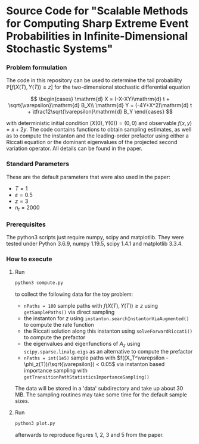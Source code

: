 # Source Code for "Scalable Methods for Computing Sharp Extreme Event Probabilities in Infinite-Dimensional Stochastic Systems"

### Problem formulation

The code in this repository can be used to determine the tail probability
$\mathbb{P} \left[ f(X(T), Y(T)) \geq z \right]$
for the two-dimensional stochastic differential equation

$$
\begin{cases}
    \mathrm{d} X = (-X-XY)\mathrm{d} t + \sqrt{\varepsilon}\mathrm{d} B_X\\
    \mathrm{d} Y = (-4Y+X^2)\mathrm{d} t + \tfrac12\sqrt{\varepsilon}\mathrm{d} B_Y
  \end{cases}
$$

with deterministic initial condition $(X(0),Y(0)) = (0,0)$ and observable
$f(x, y) = x + 2 y$. The code contains functions to obtain sampling estimates,
as well as to compute the instanton and the leading-order prefactor using
either a Riccati equation or the dominant eigenvalues of the projected
second variation operator. All details can be found in the paper.

### Standard Parameters

These are the default parameters that were also used in the paper:
* $T = 1$
* $\varepsilon = 0.5$
* $z = 3$
* $n_t = 2000$

### Prerequisites

The python3 scripts just require numpy, scipy and matplotlib.
They were tested under Python 3.6.9, numpy 1.19.5, scipy 1.4.1 and matplotlib 3.3.4.

### How to execute

1. Run
   ```sh
   python3 compute.py
   ```
   to collect the following data for the toy problem:
   * `nPaths = 100` sample paths with $f(X(T), Y(T)) \geq z$ using `getSamplePaths()` via direct sampling
   * the instanton for $z$ using `instanton.searchInstantonViaAugmented()` to compute the rate function
   * the Riccati solution along this instanton using `solveForwardRiccati()` to compute the prefactor
   * the eigenvalues and eigenfunctions of $A_z$ using `scipy.sparse.linalg.eigs` as an alternative to compute the prefactor
   * `nPaths = int(1e5)` sample paths with $f((X_T^\varepsilon - \phi_z(T))/\sqrt{\varepsilon}) < 0.05$ via instanton based importance sampling with `getTransitionPathStatisticsImportanceSampling()`
   
   The data will be stored in a 'data' subdirectory and take up about 30 MB.
   The sampling routines may take some time for the default sample sizes.
   
2. Run
   ```sh
   python3 plot.py
   ```
   afterwards to reproduce figures 1, 2, 3 and 5 from the paper.
